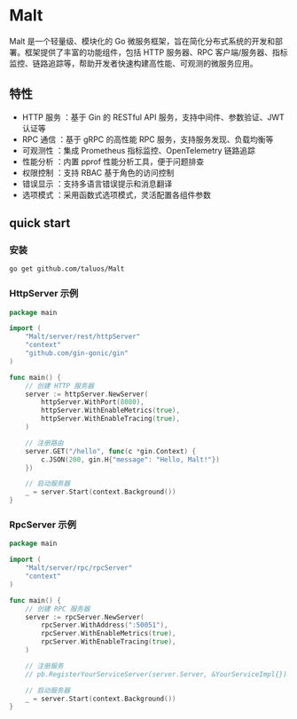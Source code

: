 # Malt

Malt 是一个轻量级、模块化的 Go 微服务框架，旨在简化分布式系统的开发和部署。框架提供了丰富的功能组件，包括 HTTP 服务器、RPC 客户端/服务器、指标监控、链路追踪等，帮助开发者快速构建高性能、可观测的微服务应用。

## 特性

- HTTP 服务 ：基于 Gin 的 RESTful API 服务，支持中间件、参数验证、JWT 认证等
- RPC 通信 ：基于 gRPC 的高性能 RPC 服务，支持服务发现、负载均衡等
- 可观测性 ：集成 Prometheus 指标监控、OpenTelemetry 链路追踪
- 性能分析 ：内置 pprof 性能分析工具，便于问题排查
- 权限控制 ：支持 RBAC 基于角色的访问控制
- 错误显示 ：支持多语言错误提示和消息翻译
- 选项模式 ：采用函数式选项模式，灵活配置各组件参数

## quick start

### 安装

```bash
go get github.com/taluos/Malt
```

### HttpServer 示例

```go
package main

import (
    "Malt/server/rest/httpServer"
    "context"
    "github.com/gin-gonic/gin"
)

func main() {
    // 创建 HTTP 服务器
    server := httpServer.NewServer(
        httpServer.WithPort(8080),
        httpServer.WithEnableMetrics(true),
        httpServer.WithEnableTracing(true),
    )

    // 注册路由
    server.GET("/hello", func(c *gin.Context) {
        c.JSON(200, gin.H{"message": "Hello, Malt!"})
    })

    // 启动服务器
    _ = server.Start(context.Background())
}
```

### RpcServer 示例

```go
package main

import (
    "Malt/server/rpc/rpcServer"
    "context"
)

func main() {
    // 创建 RPC 服务器
    server := rpcServer.NewServer(
        rpcServer.WithAddress(":50051"),
        rpcServer.WithEnableMetrics(true),
        rpcServer.WithEnableTracing(true),
    )

    // 注册服务
    // pb.RegisterYourServiceServer(server.Server, &YourServiceImpl{})

    // 启动服务器
    _ = server.Start(context.Background())
}
```
